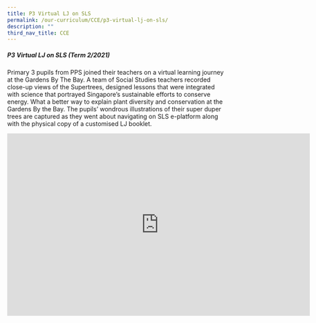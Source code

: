 ```yaml
---
title: P3 Virtual LJ on SLS
permalink: /our-curriculum/CCE/p3-virtual-lj-on-sls/
description: ""
third_nav_title: CCE
---
```

##### P3 Virtual LJ on SLS (Term 2/2021)
Primary 3 pupils from PPS joined their teachers on a virtual learning journey at the Gardens By The Bay. A team of Social Studies teachers recorded close-up views of the Supertrees, designed lessons that were integrated with science that portrayed Singapore’s sustainable efforts to conserve energy. What a better way to explain plant diversity and conservation at the Gardens By the Bay. The pupils’ wondrous illustrations of their super duper trees are captured as they went about navigating on SLS e-platform along with the physical copy of a customised LJ booklet.


<center><iframe allowfullscreen="true" height="422" width="700" frameborder="0" src="https://docs.google.com/presentation/d/e/2PACX-1vRvX10RI5XOi3_QaQNPrO5UQSPocwb9PyOmIsn21QIzLZurTNpnxfCg2A6uNyKXSOUao-mBtek8pZr5/embed?start=false&amp;loop=false&amp;delayms=3000"></iframe></center>
